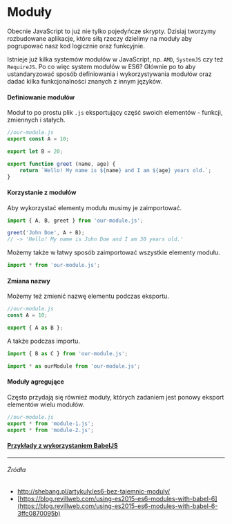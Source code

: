 # Moduły

Obecnie JavaScript to już nie tylko pojedyńcze skrypty. Dzisiaj tworzymy rozbudowane aplikacje, które siłą rzeczy dzielimy na moduły aby pogrupować nasz kod logicznie oraz funkcyjnie. 

Istnieje już kilka systemów modułów w JavaScript, np. `AMD`, `SystemJS` czy też `RequireJS`. Po co więc system modułów w ES6? Głównie po to aby ustandaryzować sposób definiowania  i wykorzystywania modułów oraz dadać kilka funkcjonalności znanych z innym języków. 

#### Definiowanie modułów

Moduł to po prostu plik `.js` eksportujący część swoich elementów - funkcji, zmiennych i stałych.


```js
//our-module.js
export const A = 10;

export let B = 20;

export function greet (name, age) {
    return `Hello! My name is ${name} and I am ${age} years old.`;
}
```

#### Korzystanie z modułów

Aby wykorzystać elementy modułu musimy je zaimportować.

```js
import { A, B, greet } from 'our-module.js';

greet('John Doe', A + B);
// -> 'Hello! My name is John Doe and I am 30 years old.'
```

Możemy także w łatwy sposób zaimportować wszystkie elementy modułu.

```js
import * from 'our-module.js';
``` 

#### Zmiana nazwy

Możemy też zmienić nazwę elementu podczas eksportu.

```js
//our-module.js
const A = 10;

export { A as B };
```

A także podczas importu.

```js
import { B as C } from 'our-module.js'; 
```

```js
import * as ourModule from 'our-module.js';
```

#### Moduły agregujące

Często przydają się również moduły, których zadaniem jest ponowy eksport elementów wielu modułów.

```js
//our-module.js
export * from 'module-1.js';
export * from 'module-2.js';
```

#### [Przykłady z wykorzystaniem BabelJS](link_do_repo_na_githubie) 

---

###### Źródła

* http://shebang.pl/artykuly/es6-bez-tajemnic-moduly/
* [https://blog.revillweb.com/using-es2015-es6-modules-with-babel-6](https://blog.revillweb.com/using-es2015-es6-modules-with-babel-6-3ffc0870095b)